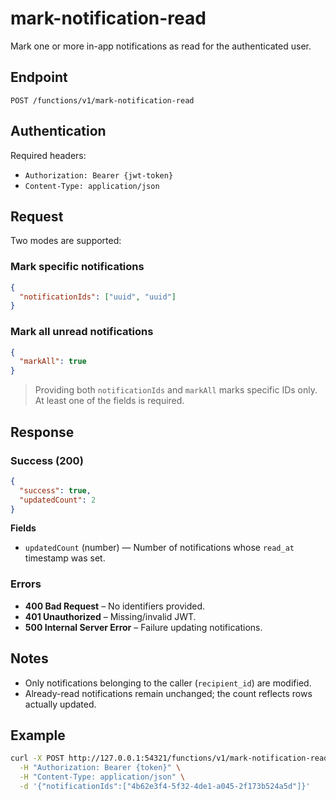 # mark-notification-read

Mark one or more in-app notifications as read for the authenticated user.

## Endpoint

```
POST /functions/v1/mark-notification-read
```

## Authentication

Required headers:
- `Authorization: Bearer {jwt-token}`
- `Content-Type: application/json`

## Request

Two modes are supported:

### Mark specific notifications
```json
{
  "notificationIds": ["uuid", "uuid"]
}
```

### Mark all unread notifications
```json
{
  "markAll": true
}
```

> Providing both `notificationIds` and `markAll` marks specific IDs only. At least one of the fields is required.

## Response

### Success (200)

```json
{
  "success": true,
  "updatedCount": 2
}
```

**Fields**
- `updatedCount` (number) — Number of notifications whose `read_at` timestamp was set.

### Errors

- **400 Bad Request** – No identifiers provided.
- **401 Unauthorized** – Missing/invalid JWT.
- **500 Internal Server Error** – Failure updating notifications.

## Notes

- Only notifications belonging to the caller (`recipient_id`) are modified.
- Already-read notifications remain unchanged; the count reflects rows actually updated.

## Example

```bash
curl -X POST http://127.0.0.1:54321/functions/v1/mark-notification-read \
  -H "Authorization: Bearer {token}" \
  -H "Content-Type: application/json" \
  -d '{"notificationIds":["4b62e3f4-5f32-4de1-a045-2f173b524a5d"]}'
```
